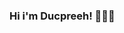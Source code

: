 ### Hi i'm Ducpreeh! 👋👋👋

<!--
**ducpre26/ducpre26** is a ✨ _special_ ✨ repository because its `README.md` (this file) appears on your GitHub profile.

Here are some ideas to get you started:

- 🔭 I’m currently working on ...
- 🌱 I’m currently learning ... HUS
- 👯 I’m looking to collaborate on ...
- 🤔 I’m looking for help with ...
- 💬 Ask me about ... AWS
- 📫 How to reach me: ...[My Facebook](https://www.facebook.com/ducpreehl)
- 😄 Pronouns: ... He/Him
- ⚡ Fun fact: ... ????
-->
